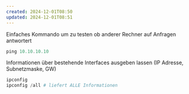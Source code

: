 ```yaml
---
created: 2024-12-01T08:50
updated: 2024-12-01T08:51
---
```


Einfaches Kommando um zu testen ob anderer Rechner auf Anfragen antwortert

```powershell
ping 10.10.10.10
```

Informationen über bestehende Interfaces ausgeben lassen (IP Adresse, Subnetzmaske, GW)

```powershell
ipconfig
ipconfig /all # liefert ALLE Informationen
```

